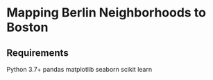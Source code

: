 # Mapping Berlin Neighborhoods to Boston

## Requirements

Python 3.7+
pandas
matplotlib
seaborn
scikit learn